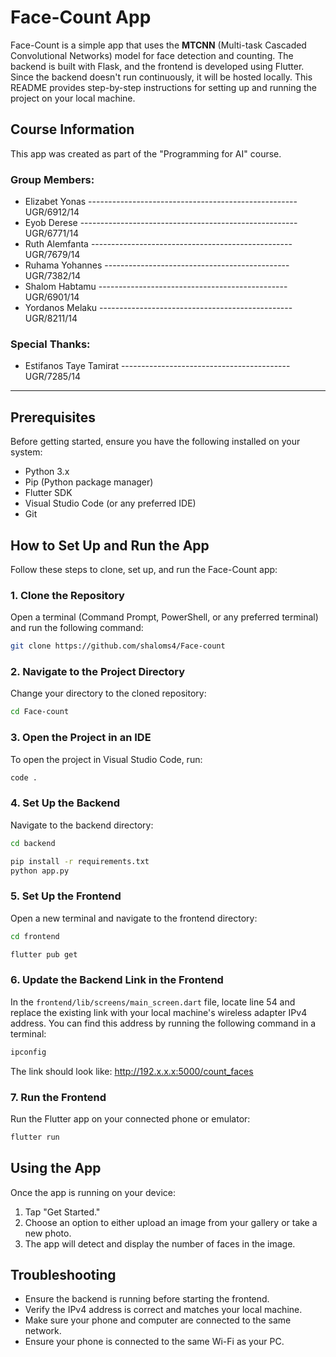 # Face-Count App

Face-Count is a simple app that uses the **MTCNN** (Multi-task Cascaded Convolutional Networks) model for face detection and counting. The backend is built with Flask, and the frontend is developed using Flutter. Since the backend doesn't run continuously, it will be hosted locally. This README provides step-by-step instructions for setting up and running the project on your local machine.

## Course Information

This app was created as part of the "Programming for AI" course.

### Group Members:
- Elizabet Yonas ---------------------------------------------------- UGR/6912/14
- Eyob Derese ------------------------------------------------------ UGR/6771/14
- Ruth Alemfanta -------------------------------------------------- UGR/7679/14
- Ruhama Yohannes ---------------------------------------------- UGR/7382/14
- Shalom Habtamu ----------------------------------------------- UGR/6901/14
- Yordanos Melaku ------------------------------------------------ UGR/8211/14

### Special Thanks:
- Estifanos Taye Tamirat ------------------------------------------ UGR/7285/14 

---

## Prerequisites

Before getting started, ensure you have the following installed on your system:

- Python 3.x
- Pip (Python package manager)
- Flutter SDK
- Visual Studio Code (or any preferred IDE)
- Git

## How to Set Up and Run the App

Follow these steps to clone, set up, and run the Face-Count app:

### 1. Clone the Repository

Open a terminal (Command Prompt, PowerShell, or any preferred terminal) and run the following command:

```bash
git clone https://github.com/shaloms4/Face-count
```

### 2. Navigate to the Project Directory

Change your directory to the cloned repository:

```bash
cd Face-count
```

### 3. Open the Project in an IDE

To open the project in Visual Studio Code, run:

```bash
code .
```

### 4. Set Up the Backend

Navigate to the backend directory:

```bash
cd backend
```
```bash
pip install -r requirements.txt
python app.py
```

### 5. Set Up the Frontend

Open a new terminal and navigate to the frontend directory:

```bash
cd frontend
```
```bash
flutter pub get
```

### 6. Update the Backend Link in the Frontend

In the `frontend/lib/screens/main_screen.dart` file, locate line 54 and replace the existing link with your local machine's wireless adapter IPv4 address. You can find this address by running the following command in a terminal:

```bash
ipconfig
```
The link should look like:
http://192.x.x.x:5000/count_faces

### 7. Run the Frontend

Run the Flutter app on your connected phone or emulator:

```bash
flutter run
```

## Using the App

Once the app is running on your device:

1. Tap "Get Started."
2. Choose an option to either upload an image from your gallery or take a new photo.
3. The app will detect and display the number of faces in the image.

## Troubleshooting

- Ensure the backend is running before starting the frontend.
- Verify the IPv4 address is correct and matches your local machine.
- Make sure your phone and computer are connected to the same network.
- Ensure your phone is connected to the same Wi-Fi as your PC.


